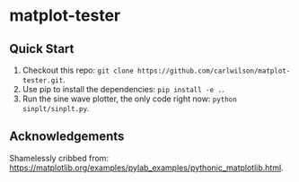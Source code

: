 matplot-tester
==============

Quick Start
-----------
1. Checkout this repo: `git clone https://github.com/carlwilson/matplot-tester.git`.
2. Use pip to install the dependencies: `pip install -e .`.
3. Run the sine wave plotter, the only code right now: `python sinplt/sinplt.py`.

Acknowledgements
----------------
Shamelessly cribbed from: https://matplotlib.org/examples/pylab_examples/pythonic_matplotlib.html.
